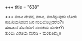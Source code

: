 +++
title = "638"

+++
ನಂಬು ದೇವರ, ನಂಬು, ನಂಬೆನ್ನುವುದು ಲೋಕ।  
ಕಂಬನಿಯನಿಡುವ ಜನ ನಂಬಲೊಲ್ಲದರೇಂ?॥  
ಹಂಬಲನೆ ತೊರೆದಂಗೆ ನಂಬಿಕೆಯ ಹಂಗೇಕೆ?।  
ತುಂಬು ವಿರತಿಯ ಮನದಿ - ಮಂಕುತಿಮ್ಮ॥  
